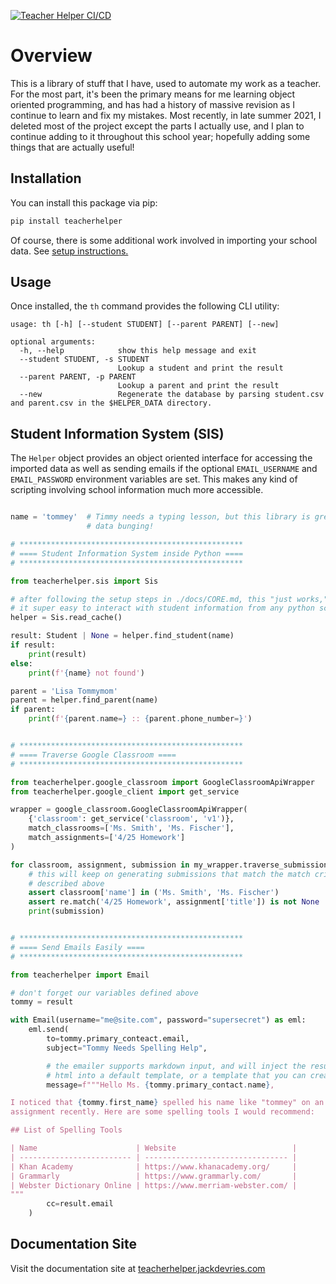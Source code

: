 [![Teacher Helper CI/CD](https://github.com/jdevries3133/teacher_helper/actions/workflows/ci_cd.yml/badge.svg)](https://github.com/jdevries3133/teacher_helper/actions/workflows/ci_cd.yml)

# Overview

This is a library of stuff that I have, used to automate my work as a teacher.
For the most part, it's been the primary means for me learning object oriented
programming, and has had a history of massive revision as I continue to learn
and fix my mistakes. Most recently, in late summer 2021, I deleted most of the
project except the parts I actually use, and I plan to continue adding to it
throughout this school year; hopefully adding some things that are actually
useful!

## Installation

You can install this package via pip:

```bash
pip install teacherhelper
```

Of course, there is some additional work involved in importing your school
data. See [setup instructions.](https://teacherhelper.jackdevries.com/setup/)

## Usage

Once installed, the `th` command provides the following CLI utility:

```
usage: th [-h] [--student STUDENT] [--parent PARENT] [--new]

optional arguments:
  -h, --help            show this help message and exit
  --student STUDENT, -s STUDENT
                        Lookup a student and print the result
  --parent PARENT, -p PARENT
                        Lookup a parent and print the result
  --new                 Regenerate the database by parsing student.csv and parent.csv in the $HELPER_DATA directory.
```

## Student Information System (SIS)

The `Helper` object provides an object oriented interface for accessing
the imported data as well as sending emails if the optional `EMAIL_USERNAME`
and `EMAIL_PASSWORD` environment variables are set. This makes any kind of
scripting involving school information much more accessible.

```python

name = 'tommey'  # Timmy needs a typing lesson, but this library is great for
                 # data bunging!

# **************************************************
# ==== Student Information System inside Python ====
# **************************************************

from teacherhelper.sis import Sis

# after following the setup steps in ./docs/CORE.md, this "just works," making
# it super easy to interact with student information from any python script
helper = Sis.read_cache()

result: Student | None = helper.find_student(name)
if result:
    print(result)
else:
    print(f'{name} not found')

parent = 'Lisa Tommymom'
parent = helper.find_parent(name)
if parent:
    print(f'{parent.name=} :: {parent.phone_number=}')


# **************************************************
# ==== Traverse Google Classroom ====
# **************************************************

from teacherhelper.google_classroom import GoogleClassroomApiWrapper
from teacherhelper.google_client import get_service

wrapper = google_classroom.GoogleClassroomApiWrapper(
    {'classroom': get_service('classroom', 'v1')},
    match_classrooms=['Ms. Smith', 'Ms. Fischer'],
    match_assignments=['4/25 Homework']
)

for classroom, assignment, submission in my_wrapper.traverse_submissions():
    # this will keep on generating submissions that match the match criteria
    # described above
    assert classroom['name'] in ('Ms. Smith', 'Ms. Fischer')
    assert re.match('4/25 Homework', assignment['title']) is not None
    print(submission)


# **************************************************
# ==== Send Emails Easily ====
# **************************************************

from teacherhelper import Email

# don't forget our variables defined above
tommy = result

with Email(username="me@site.com", password="supersecret") as eml:
    eml.send(
        to=tommy.primary_conteact.email,
        subject="Tommy Needs Spelling Help",

        # the emailer supports markdown input, and will inject the resulting
        # html into a default template, or a template that you can create!
        message=f"""Hello Ms. {tommy.primary_contact.name},

I noticed that {tommy.first_name} spelled his name like "tommey" on an
assignment recently. Here are some spelling tools I would recommend:

## List of Spelling Tools

| Name                      | Website                          |
| ------------------------- | -------------------------------- |
| Khan Academy              | https://www.khanacademy.org/     |
| Grammarly                 | https://www.grammarly.com/       |
| Webster Dictionary Online | https://www.merriam-webster.com/ |
"""
        cc=result.email
    )
```

## Documentation Site

Visit the documentation site at [teacherhelper.jackdevries.com](https://teacherhelper.jackdevries.com/)
